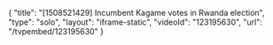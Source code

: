 {
    "title": "[1508521429] Incumbent Kagame votes in Rwanda election",
    "type": "solo",
    "layout": "iframe-static",
    "videoId": "123195630",
    "url": "\/tvpembed\/123195630"
}